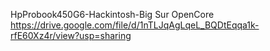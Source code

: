 HpProbook450G6-Hackintosh-Big Sur OpenCore
https://drive.google.com/file/d/1nTLJqAgLqeL_BQDtEqqa1k-rfE60Xz4r/view?usp=sharing
